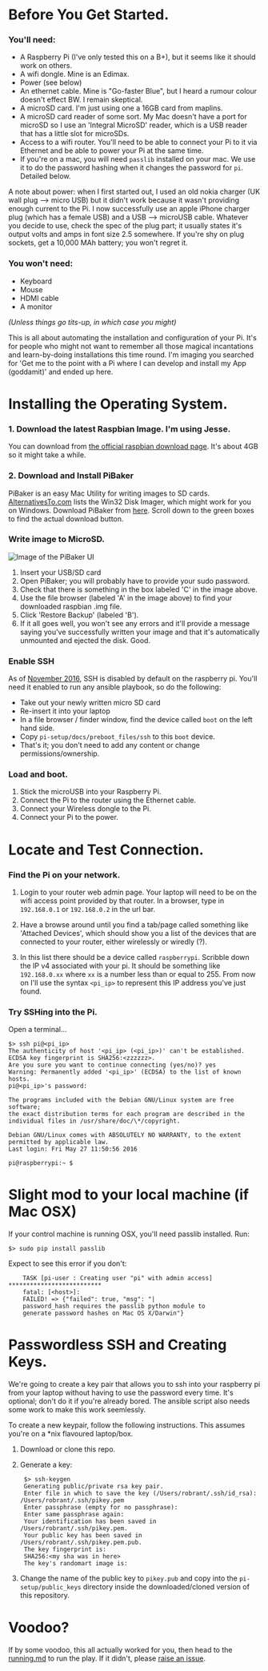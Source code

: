 # Before You Get Started.

### You'll need:

* A Raspberry Pi (I've only tested this on a B+), but it seems like it should work on others.
* A wifi dongle. Mine is an Edimax.
* Power (see below)
* An ethernet cable. Mine is "Go-faster Blue", but I heard a rumour colour doesn't effect BW. I remain skeptical.
* A microSD card. I'm just using one a 16GB card from maplins.
* A microSD card reader of some sort. My Mac doesn't have a port for microSD so I use an 'Integral MicroSD' reader, which is a USB reader that has a little slot for microSDs.
* Access to a wifi router. You'll need to be able to connect your Pi to it via Ethernet and be able to power your Pi at the same time.
* If you're on a mac, you will need `passlib` installed on your mac. We use it to do the password hashing when it changes the password for `pi`. Detailed below.

A note about power: when I first started out, I used an old nokia charger (UK wall plug --> micro USB) but it didn't work because it wasn't providing enough current to the Pi. I now successfully use an apple iPhone charger plug (which has a female USB) and a USB --> microUSB cable. Whatever you decide to use, check the spec of the plug part; it usually states it's output volts and amps in font size 2.5 somewhere. If you're shy on plug sockets, get a 10,000 MAh battery; you won't regret it.

### You won't need:

* Keyboard
* Mouse
* HDMI cable
* A monitor

*(Unless things go tits-up, in which case you might)*

This is all about automating the installation and configuration of your Pi. It's for people who might not want to remember all those magical incantations and learn-by-doing installations this time round. I'm imaging you searched for 'Get me to the point with a Pi where I can develop and install my App (goddamit)' and ended up here.

# Installing the Operating System.

### 1. Download the latest Raspbian Image. I'm using Jesse.

You can download from [the official raspbian download page](https://www.raspberrypi.org/downloads/raspbian/). It's about 4GB so it might take a while.

### 2. Download and Install PiBaker
PiBaker is an easy Mac Utility for writing images to SD cards. [AlternativesTo.com](http://alternativeto.net/software/applepi-baker/about/) lists the Win32 Disk Imager, which might work for you on Windows. Download PiBaker from [here](http://www.tweaking4all.com/software/macosx-software/macosx-apple-pi-baker/). Scroll down to the green boxes to find the actual download button.

### Write image to MicroSD.

![Image of the PiBaker UI](./images/piBakerWrite.png)

1. Insert your USB/SD card
2. Open PiBaker; you will probably have to provide your sudo password.
3. Check that there is something in the box labeled 'C' in the image above.
4. Use the file browser (labeled 'A' in the image above) to find your downloaded raspbian .img file.
5. Click 'Restore Backup' (labeled 'B').
6. If it all goes well, you won't see any errors and it'll provide a message saying you've successfully written your image and that it's automatically unmounted and ejected the disk. Good.

### Enable SSH

As of [November 2016](https://www.raspberrypi.org/documentation/remote-access/ssh/), SSH is disabled by default on the raspberry pi. You'll need it enabled to run any ansible playbook, so do the following:

* Take out your newly written micro SD card
* Re-insert it into your laptop
* In a file browser / finder window, find the device called `boot` on the left hand side.
* Copy `pi-setup/docs/preboot_files/ssh` to this `boot` device.
* That's it; you don't need to add any content or change permissions/ownership.

### Load and boot.

1. Stick the microUSB into your Raspberry Pi.
2. Connect the Pi to the router using the Ethernet cable.
3. Connect your Wireless dongle to the Pi.
4. Connect your Pi to the power.

# Locate and Test Connection.

### Find the Pi on your network.

1. Login to your router web admin page. Your laptop will need to be on the wifi access point provided by that router. In a browser, type in `192.168.0.1` or `192.168.0.2` in the url bar.

2. Have a browse around until you find a tab/page called something like 'Attached Devices', which should show you a list of the devices that are connected to your router, either wirelessly or wiredly (?).

3. In this list there should be a device called `raspberrypi`. Scribble down the IP v4 associated with your pi. It should be something like `192.168.0.xx` where `xx` is a number less than or equal to 255. From now on I'll use the syntax `<pi_ip>` to represent this IP address you've just found.

### Try SSHing into the Pi.

Open a terminal...

	$> ssh pi@<pi_ip>
	The authenticity of host '<pi_ip> (<pi_ip>)' can't be established.
	ECDSA key fingerprint is SHA256:<zzzzzz>.
	Are you sure you want to continue connecting (yes/no)? yes
	Warning: Permanently added '<pi_ip>' (ECDSA) to the list of known hosts.
	pi@<pi_ip>'s password:

	The programs included with the Debian GNU/Linux system are free software;
	the exact distribution terms for each program are described in the
	individual files in /usr/share/doc/\*/copyright.

	Debian GNU/Linux comes with ABSOLUTELY NO WARRANTY, to the extent
	permitted by applicable law.
	Last login: Fri May 27 11:50:56 2016

	pi@raspberrypi:~ $

# Slight mod to your local machine (if Mac OSX)

If your control machine is running OSX, you'll need passlib installed. Run:

	$> sudo pip install passlib

Expect to see this error if you don't:

		TASK [pi-user : Creating user "pi" with admin access] **************************
		fatal: [<host>]:
		FAILED! => {"failed": true, "msg": "|
		password_hash requires the passlib python module to
		generate password hashes on Mac OS X/Darwin"}

# Passwordless SSH and Creating Keys.

We're going to create a key pair that allows you to ssh into your raspberry pi from your laptop without having to
use the password every time. It's optional; don't do it if you're already bored. The ansible script also needs some work to make this work seemlessly.

To create a new keypair, follow the following instructions. This assumes you're on a \*nix flavoured laptop/box.

1. Download or clone this repo.

2. Generate a key:

		$> ssh-keygen
		Generating public/private rsa key pair.
		Enter file in which to save the key (/Users/robrant/.ssh/id_rsa): /Users/robrant/.ssh/pikey.pem
		Enter passphrase (empty for no passphrase):
		Enter same passphrase again:
		Your identification has been saved in /Users/robrant/.ssh/pikey.pem.
		Your public key has been saved in /Users/robrant/.ssh/pikey.pem.pub.
		The key fingerprint is:
		SHA256:<my sha was in here>
		The key's randomart image is:

3. Change the name of the public key to `pikey.pub` and copy into the `pi-setup/public_keys` directory inside the downloaded/cloned version of this repository.

# Voodoo?

If by some voodoo, this all actually worked for you, then head to the [running.md](./running.md) to run the play. If it didn't, please [raise an issue](https://github.com/robrant/pi-setup/issues/new).
